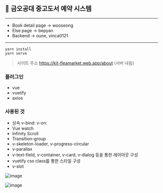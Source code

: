 ## 📔 금오공대 중고도서 예약 시스템

---

- Book detail page -> wooseong
- Else page -> bepyan
- Backend -> oune, vinca0121
---
```
yarn install
yarn serve
```

> 사이트 주소
> https://kit-fleamarket.web.app/about (서버 내림)


### 플러그인
- vue
- vuetify
- axios
### 사용된 것
- 상속 v-bind: v-on:
- Vue watch 
- Infinity Scroll
- Transition-group
- v-skeleton-loader, v-progress-circular
- v-parallax
- v-text-field, v-container, v-card, v-dialog 등을 통한 레이아웃 구성
- vuetify css class를 통한 스타일 구성
- v-slot

![image](https://user-images.githubusercontent.com/65283190/141650789-bf3a7e24-31dd-4b1f-a226-a46da30a335e.png)

![image](https://github.com/Vinca0121/FleaMarket/assets/98202797/f4eaddec-e8eb-4a59-85dd-fee9f1b1a5ac)
